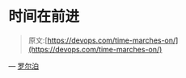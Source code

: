 # 时间在前进

> 原文:[https://devops.com/time-marches-on/](https://devops.com/time-marches-on/)

— [罗尔泊](https://devops.com/author/breselman/)
